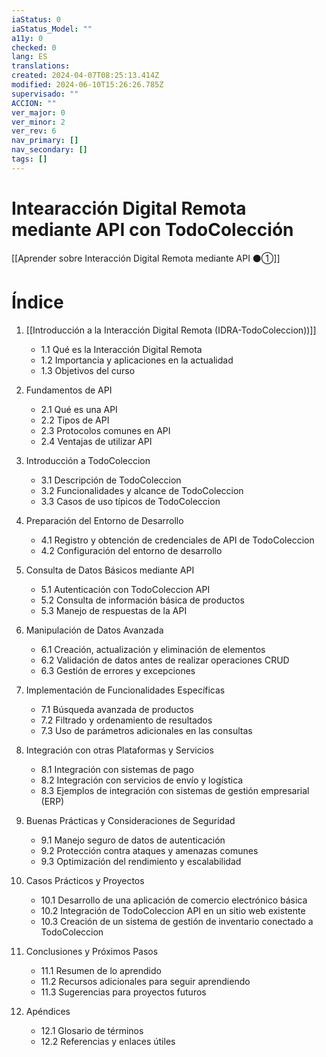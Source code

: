 ```yaml
---
iaStatus: 0
iaStatus_Model: ""
a11y: 0
checked: 0
lang: ES
translations: 
created: 2024-04-07T08:25:13.414Z
modified: 2024-06-10T15:26:26.785Z
supervisado: ""
ACCION: ""
ver_major: 0
ver_minor: 2
ver_rev: 6
nav_primary: []
nav_secondary: []
tags: []
---
```

# Intearacción Digital Remota mediante API con TodoColección

[[Aprender sobre Interacción Digital Remota mediante API ⚫①]]

# Índice

1. [[Introducción a la Interacción Digital Remota (IDRA-TodoColeccion))]]
   - 1.1 Qué es la Interacción Digital Remota
   - 1.2 Importancia y aplicaciones en la actualidad
   - 1.3 Objetivos del curso

2. Fundamentos de API
   - 2.1 Qué es una API
   - 2.2 Tipos de API
   - 2.3 Protocolos comunes en API
   - 2.4 Ventajas de utilizar API

3. Introducción a TodoColeccion
   - 3.1 Descripción de TodoColeccion
   - 3.2 Funcionalidades y alcance de TodoColeccion
   - 3.3 Casos de uso típicos de TodoColeccion

4. Preparación del Entorno de Desarrollo
   - 4.1 Registro y obtención de credenciales de API de TodoColeccion
   - 4.2 Configuración del entorno de desarrollo

5. Consulta de Datos Básicos mediante API
   - 5.1 Autenticación con TodoColeccion API
   - 5.2 Consulta de información básica de productos
   - 5.3 Manejo de respuestas de la API

6. Manipulación de Datos Avanzada
   - 6.1 Creación, actualización y eliminación de elementos
   - 6.2 Validación de datos antes de realizar operaciones CRUD
   - 6.3 Gestión de errores y excepciones

7. Implementación de Funcionalidades Específicas
   - 7.1 Búsqueda avanzada de productos
   - 7.2 Filtrado y ordenamiento de resultados
   - 7.3 Uso de parámetros adicionales en las consultas

8. Integración con otras Plataformas y Servicios
   - 8.1 Integración con sistemas de pago
   - 8.2 Integración con servicios de envío y logística
   - 8.3 Ejemplos de integración con sistemas de gestión empresarial (ERP)

9. Buenas Prácticas y Consideraciones de Seguridad
   - 9.1 Manejo seguro de datos de autenticación
   - 9.2 Protección contra ataques y amenazas comunes
   - 9.3 Optimización del rendimiento y escalabilidad

10. Casos Prácticos y Proyectos
    - 10.1 Desarrollo de una aplicación de comercio electrónico básica
    - 10.2 Integración de TodoColeccion API en un sitio web existente
    - 10.3 Creación de un sistema de gestión de inventario conectado a TodoColeccion

11. Conclusiones y Próximos Pasos
    - 11.1 Resumen de lo aprendido
    - 11.2 Recursos adicionales para seguir aprendiendo
    - 11.3 Sugerencias para proyectos futuros

12. Apéndices
    - 12.1 Glosario de términos
    - 12.2 Referencias y enlaces útiles
